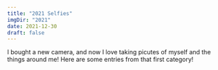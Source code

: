 ```yaml
---
title: "2021 Selfies"
imgDir: "2021"
date: 2021-12-30
draft: false
---
```


I bought a new camera, and now I love taking picutes of myself and the things around me! Here are some entries from that first category!
